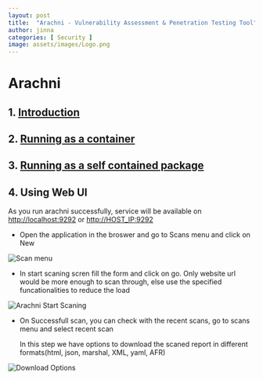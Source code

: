 ```yaml
---
layout: post
title:  "Arachni - Vulnerability Assessment & Penetration Testing Tool"
author: jinna
categories: [ Security ]
image: assets/images/Logo.png
---
```


# Arachni

## 1. [Introduction](https://github.com/JinnaBalu/DevOps/wiki/What-is-Arachni)

## 2. [Running as a container](https://github.com/JinnaBalu/DevOps/wiki/Running-arachni-as-a-container)

## 3. [Running as a self contained package](https://github.com/JinnaBalu/DevOps/wiki/Running-as-a-self-contained-package)

## 4. Using Web UI

As you run arachni successfully, service will be available on [http://localhost:9292](http://localhost:9292) or [http://HOST_IP:9292](http://HOST_IP:9292)

- Open the application in the broswer and go to Scans menu and click on New

![Scan menu](https://github.com/JinnaBalu/DevOps/blob/master/images/arachni_scan_menu.png)

- In start scaning scren fill the form and click on go. Only website url would be more enough to scan through, else use the specified funcationalities to reduce the load

![Arachni Start Scaning](https://github.com/JinnaBalu/DevOps/blob/master/images/arachni-start-scaning.png)

- On Successfull scan, you can check with the recent scans, go to scans menu and select recent scan

  In this step we have options to download the scaned report in different formats(html, json, marshal, XML, yaml, AFR)

![Download Options ](https://github.com/JinnaBalu/DevOps/blob/master/images/arachni-download-options.png)

